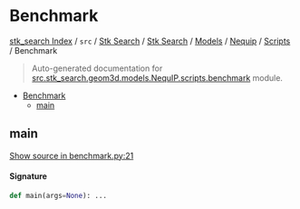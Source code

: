 # Benchmark

[stk_search Index](../../../../../../README.md#stk_search-index) / `src` / [Stk Search](../../../../index.md#stk-search) / [Stk Search](../../../../index.md#stk-search) / [Models](../../index.md#models) / [Nequip](../index.md#nequip) / [Scripts](./index.md#scripts) / Benchmark

> Auto-generated documentation for [src.stk_search.geom3d.models.NequIP.scripts.benchmark](https://github.com/mohammedazzouzi15/STK_search/blob/main/src/stk_search/geom3d/models/NequIP/scripts/benchmark.py) module.

- [Benchmark](#benchmark)
  - [main](#main)

## main

[Show source in benchmark.py:21](https://github.com/mohammedazzouzi15/STK_search/blob/main/src/stk_search/geom3d/models/NequIP/scripts/benchmark.py#L21)

#### Signature

```python
def main(args=None): ...
```